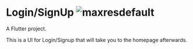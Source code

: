 # Login/SignUp ![maxresdefault](https://github.com/Simon339/login_and_homepage/assets/65837866/9e264d67-d021-40f3-b397-904a78d0717e)



A Flutter project.

This is a UI for Login/Signup that will take you to the homepage afterwards.
